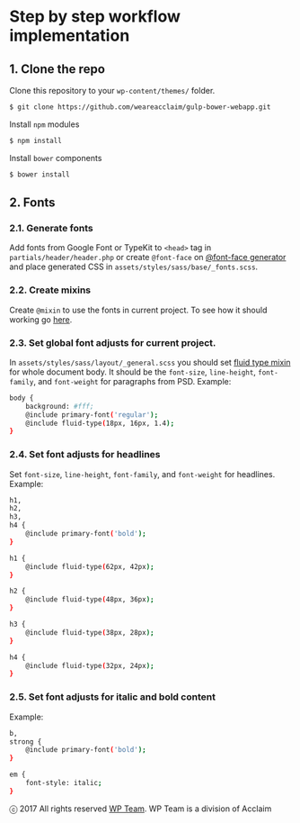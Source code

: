 # Step by step workflow implementation

## 1. Clone the repo

Clone this repository to your ```wp-content/themes/``` folder.
```sh
$ git clone https://github.com/weareacclaim/gulp-bower-webapp.git
```
Install ```npm``` modules
```sh
$ npm install
```
Install ```bower``` components
```sh
$ bower install
```

## 2. Fonts

### 2.1. Generate fonts

Add fonts from Google Font or TypeKit to ```<head>``` tag in ```partials/header/header.php``` or create ```@font-face``` on [@font-face generator](https://www.fontsquirrel.com/tools/webfont-generator) and place generated CSS in ```assets/styles/sass/base/_fonts.scss```.

### 2.2. Create mixins

Create ```@mixin``` to use the fonts in current project. To see how it should working go [here](docs/README_styles.md#21-fonts).

### 2.3. Set global font adjusts for current project.

In ```assets/styles/sass/layout/_general.scss``` you should set [fluid type mixin](docs/README_styles.md#42-mixins) for whole document body. It should be the ```font-size```, ```line-height```, ```font-family```, and ```font-weight``` for paragraphs from PSD. Example:

```sh
body {
    background: #fff;
    @include primary-font('regular');
    @include fluid-type(18px, 16px, 1.4);
}
```

### 2.4. Set font adjusts for headlines

Set ```font-size```, ```line-height```, ```font-family```, and ```font-weight``` for headlines. Example:

```sh
h1,
h2,
h3,
h4 {
    @include primary-font('bold');
}

h1 {
    @include fluid-type(62px, 42px);
}

h2 {
    @include fluid-type(48px, 36px);
}

h3 {
    @include fluid-type(38px, 28px);
}

h4 {
    @include fluid-type(32px, 24px);
}
```

### 2.5. Set font adjusts for italic and bold content

Example:

```sh
b,
strong {
    @include primary-font('bold');
}

em {
    font-style: italic;
}
```

ⓒ 2017 All rights reserved [WP Team](http://wpteam.com). WP Team is a division of Acclaim
